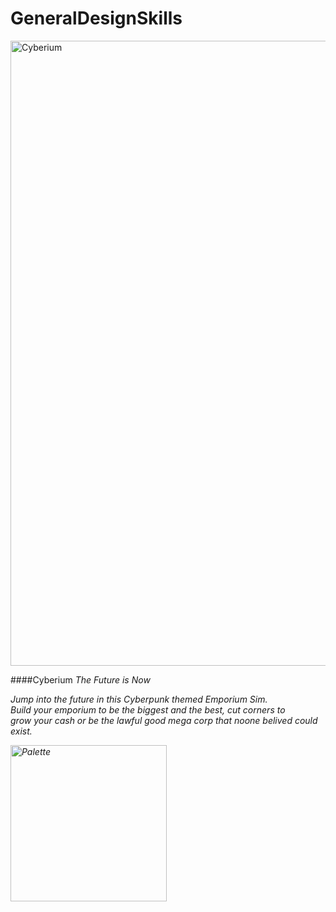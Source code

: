 # GeneralDesignSkills
 
<img src="https://media.discordapp.net/attachments/541901955774152715/1034435956255764510/Cyberium.png?width=878&height=585" alt="Cyberium" width=1000>

####Cyberium
<em>The Future is Now<em>
<p>Jump into the future in this Cyberpunk themed Emporium Sim.<br>
Build your emporium to be the biggest and the best, cut corners to<br>
grow your cash or be the lawful good mega corp that noone belived could exist.<p>

<img src="https://media.discordapp.net/attachments/541901955774152715/1034435955412697098/palette.png" alt="Palette" width=250>
